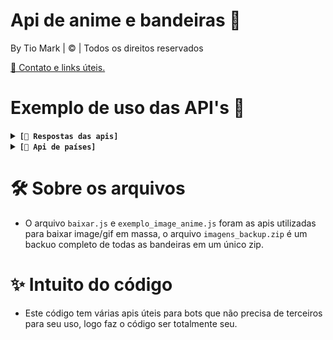 #  Api de anime e bandeiras 🔬
By Tio Mark | © | Todos os direitos reservados 

[📱 Contato e links úteis.](https://linktr.ee/irisbot)

# Exemplo de uso das API's 🔎
<details>
  <summary><code><strong>[🔗 Respostas das apis]</strong></code></summary>

1. - [😘 Kiss/beijo](https://raw.githubusercontent.com/TioMarkZ/apis/main/kiss/urls.json)
2. - [💢 Pat/tapinha](https://github.com/TioMarkZ/apis/raw/main/pat/urls.json)
3. - [💥 Slap/tapão](https://raw.githubusercontent.com/TioMarkZ/apis/main/slap/urls.json)
4. - [😝 Lick/linguada](https://raw.githubusercontent.com/TioMarkZ/apis/main/lick/urls.json)


**❓ Como devo usar?**
```
// você pode dar fetch da forma que desejar e pegar um link de forma random do "urls" exemplo:
fetch('https://raw.githubusercontent.com/TioMarkZ/apis/main/kiss/urls.json')
    .then(response => response.json())
    .then(data => {
        let urls = data.urls;
        let randomIndex = Math.floor(Math.random() * urls.length);
        let randomUrl = urls[randomIndex];
        console.log(randomUrl);
    })
    .catch(error => console.error('Erro:', error));
```

Caso queira testar se está tudo ok com os retornos, basta **modificar** este código ✅
```
const urlList = [
  "https://raw.githubusercontent.com/TioMarkZ/apis/main/pat/pat01.gif",
  "https://raw.githubusercontent.com/TioMarkZ/apis/main/pat/pat02.gif",
  "https://raw.githubusercontent.com/TioMarkZ/apis/main/pat/pat03.gif",
  "https://raw.githubusercontent.com/TioMarkZ/apis/main/pat/pat04.gif",
  "https://raw.githubusercontent.com/TioMarkZ/apis/main/pat/pat05.gif"
];

async function testUrls() {
  for (const url of urlList) {
    try {
      const response = await fetch(url);
      if (response.status === 404) {
        console.log(`A URL ${url} retornou 404: Not Found`);
      } else {
        console.log(`A URL ${url} está OK`);
      }
    } catch (error) {
      console.error(`Erro ao acessar a URL ${url}: ${error.message}`);
    }
  }
}

testUrls();   
```

</details>
<details>
  <summary><code><strong>[🚩 Api de países]</strong></code></summary>
  
- Esta api serve para quem deseja criar comando relacioado a conhescimento de países basta dar fetch da mesma forma que as apis anteriores neste [link](https://raw.githubusercontent.com/TioMarkZ/apis/main/paises.json)
</details>

# 🛠 Sobre os arquivos
- O arquivo `baixar.js` e `exemplo_image_anime.js` foram as apis utilizadas para baixar image/gif em massa, o arquivo `imagens_backup.zip` é um backuo completo de todas as bandeiras em um único zip.

# ✨ Intuito do código
- Este código tem várias apis úteis para bots que não precisa de terceiros para seu uso, logo faz o código ser totalmente seu.

